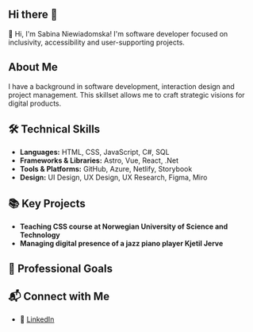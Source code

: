 ## Hi there 👋

👋 Hi, I'm Sabina Niewiadomska! I'm software developer focused on inclusivity, accessibility and user-supporting projects.

## About Me
I have a background in software development, interaction design and project management. This skillset allows me to craft strategic visions for digital products.

## 🛠️ Technical Skills
- **Languages:** HTML, CSS, JavaScript, C#, SQL
- **Frameworks & Libraries:** Astro, Vue, React, .Net
- **Tools & Platforms:** GitHub, Azure, Netlify, Storybook
- **Design:** UI Design, UX Design, UX Research, Figma, Miro

## 📚 Key Projects
- **Teaching CSS course at Norwegian University of Science and Technology**
- **Managing digital presence of a jazz piano player Kjetil Jerve**

## 🚀 Professional Goals 

## 📬 Connect with Me
- 🔗 [LinkedIn](https://www.linkedin.com/in/sabina-niew/)
